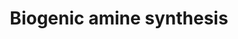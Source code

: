 ---
annotations:
- id: PW:0001234
  parent: classic metabolic pathway
  type: Pathway Ontology
  value: biogenic amine biosynthetic pathway
authors:
- AlexanderPico
- MaintBot
- Thomas
- Egonw
- Christine Chichester
- Mkutmon
- Krasin
- Elisson nl
- Eweitz
- Khanspers
citedin: ''
communities: []
description: 'Biogenic amines are one of two broad classes of classical neurotransmitters
  (the other being amino acids) and include: acetylcholine, serotonin, histamine,
  and the catecholamines epinephrine, norepinephrine, and dopamine.   Source: http://www.whatislife.com/reader2/Metabolism/pathway/Neurotransmitter.html'
last-edited: 2024-09-04
ndex: null
organisms:
- Drosophila melanogaster
redirect_from:
- /index.php/Pathway:WP125
- /instance/WP125
- /instance/WP125_r135412
revision: r135412
schema-jsonld:
- '@context': https://schema.org/
  '@id': https://wikipathways.github.io/pathways/WP125.html
  '@type': Dataset
  creator:
    '@type': Organization
    name: WikiPathways
  description: 'Biogenic amines are one of two broad classes of classical neurotransmitters
    (the other being amino acids) and include: acetylcholine, serotonin, histamine,
    and the catecholamines epinephrine, norepinephrine, and dopamine.   Source: http://www.whatislife.com/reader2/Metabolism/pathway/Neurotransmitter.html'
  keywords:
  - 5-Hydroxy-L-tryptophan
  - AANAT
  - ACHE
  - ASMT
  - Acetylcholine
  - Acetylserotonin
  - COMT
  - Cha
  - Choline
  - Ddc
  - Dopamine
  - Epinephrine
  - GABA
  - GAD2
  - Gad1
  - Glutamate
  - Hdc
  - Histamine
  - Histidine
  - Hn
  - L-Dopa
  - MAOA
  - Melatonin
  - Norepinephrine
  - PNMT
  - Phenylalanine
  - Serotonin
  - Tbh
  - Trh
  - Tryptophan
  - Tyrosine
  - ple
  license: CC0
  name: Biogenic amine synthesis
seo: CreativeWork
title: Biogenic amine synthesis
wpid: WP125
---